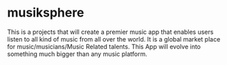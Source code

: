 # musiksphere
This is a projects that will create a premier music app that enables users listen to all kind of music from all over the world. It is a global market place for music/musicians/Music Related talents. This App will evolve into something much bigger than any music platform. 
